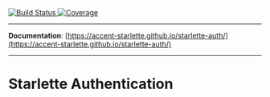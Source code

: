 <a href="https://travis-ci.org/accent-starlette/starlette-auth">
    <img src="https://travis-ci.org/accent-starlette/starlette-auth.svg?branch=master" alt="Build Status">
</a>

<a href="https://codecov.io/gh/accent-starlette/starlette-auth">
  <img src="https://codecov.io/gh/accent-starlette/starlette-auth/branch/master/graph/badge.svg" alt="Coverage" />
</a>

---

**Documentation**: [https://accent-starlette.github.io/starlette-auth/](https://accent-starlette.github.io/starlette-auth/)

---

# Starlette Authentication
